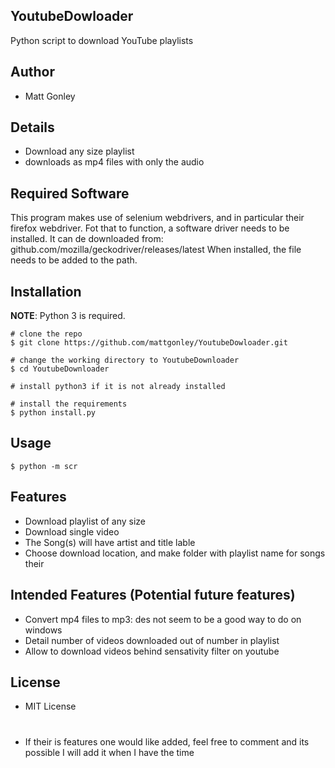 ## YoutubeDowloader
Python script to download YouTube playlists

## Author
* Matt Gonley

## Details
* Download any size playlist
* downloads as mp4 files with only the audio

## Required Software
This program makes use of selenium webdrivers, and in particular their firefox webdriver.
Fot that to function, a software driver needs to be installed.
It can de downloaded from: github.com/mozilla/geckodriver/releases/latest
When installed, the file needs to be added to the path.


## Installation
**NOTE**: Python 3 is required.
```console
# clone the repo
$ git clone https://github.com/mattgonley/YoutubeDowloader.git

# change the working directory to YoutubeDownloader
$ cd YoutubeDownloader

# install python3 if it is not already installed

# install the requirements
$ python install.py
```

## Usage
```console
$ python -m scr
```

## Features
* Download playlist of any size
* Download single video
* The Song(s) will have artist and title lable
* Choose download location, and make folder with playlist name for songs their

## Intended Features (Potential future features)
* Convert mp4 files to mp3: des not seem to be a good way to do on windows
* Detail number of videos downloaded out of number in playlist
* Allow to download videos behind sensativity filter on youtube

## License
* MIT License 
#
* If their is features one would like added, feel free to comment and its possible I will add it when I have the time

